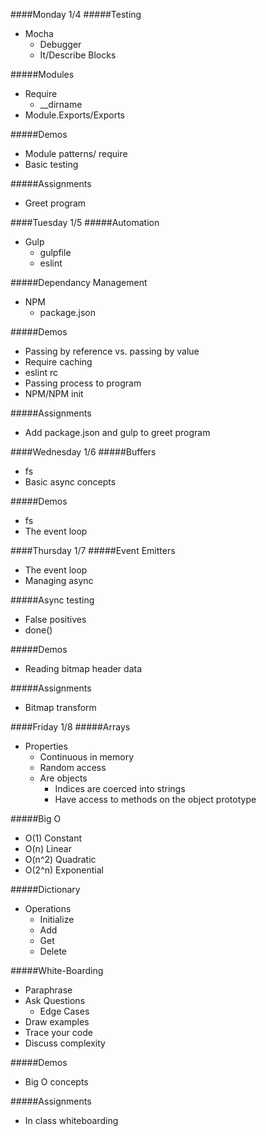 ####Monday 1/4
#####Testing
- Mocha
  - Debugger
  - It/Describe Blocks

#####Modules
- Require
  - __dirname
- Module.Exports/Exports

#####Demos
- Module patterns/ require
- Basic testing

#####Assignments
- Greet program

####Tuesday 1/5
#####Automation
- Gulp
  - gulpfile
  - eslint

#####Dependancy Management
- NPM
  - package.json

#####Demos
- Passing by reference vs. passing by value
- Require caching
- eslint rc
- Passing process to program
- NPM/NPM init

#####Assignments
- Add package.json and gulp to greet program

####Wednesday 1/6
#####Buffers
- fs
- Basic async concepts

#####Demos
- fs
- The event loop

####Thursday 1/7
#####Event Emitters
- The event loop
- Managing async

#####Async testing
- False positives
- done()

#####Demos
- Reading bitmap header data

#####Assignments
- Bitmap transform

####Friday 1/8
#####Arrays
- Properties
  - Continuous in memory
  - Random access
  - Are objects
    - Indices are coerced into strings
    - Have access to methods on the object prototype

#####Big O
- O(1) Constant
- O(n) Linear
- O(n^2) Quadratic
- O(2^n) Exponential

#####Dictionary
- Operations
  - Initialize
  - Add
  - Get
  - Delete

#####White-Boarding
- Paraphrase
- Ask Questions
  - Edge Cases
- Draw examples
- Trace your code
- Discuss complexity

#####Demos
- Big O concepts

#####Assignments
- In class whiteboarding
